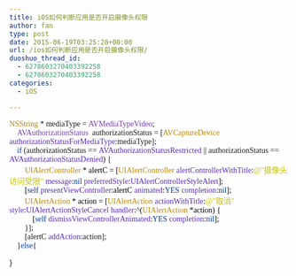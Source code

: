```yaml
---
title: iOS如何判断应用是否开启摄像头权限
author: fan
type: post
date: 2015-06-19T03:25:28+00:00
url: /ios如何判断应用是否开启摄像头权限/
duoshuo_thread_id:
  - 6278603270403392258
  - 6278603270403392258
categories:
  - iOS

---
```

<p style="margin-top: 0px; margin-bottom: 0px; font-family: Menlo;">
  <span style="font-variant-ligatures: no-common-ligatures; color: #b9860a">NSString</span> * mediaType = <span style="font-variant-ligatures: no-common-ligatures; color: #723eae">AVMediaTypeVideo</span>;
</p>

<p style="margin-top: 0px; margin-bottom: 0px; font-family: Menlo;">
  &nbsp; &nbsp; <span style="font-variant-ligatures: no-common-ligatures; color: #723eae">AVAuthorizationStatus</span>&nbsp; authorizationStatus = [<span style="font-variant-ligatures: no-common-ligatures; color: #b9860a">AVCaptureDevice</span> <span style="font-variant-ligatures: no-common-ligatures; color: #572cb3">authorizationStatusForMediaType</span>:mediaType];
</p>

<p style="margin-top: 0px; margin-bottom: 0px; font-family: Menlo;">
  &nbsp; &nbsp; <span style="font-variant-ligatures: no-common-ligatures; color: #063698">if</span> (authorizationStatus == <span style="font-variant-ligatures: no-common-ligatures; color: #572cb3">AVAuthorizationStatusRestricted</span> || authorizationStatus == <span style="font-variant-ligatures: no-common-ligatures; color: #572cb3">AVAuthorizationStatusDenied</span>) {
</p>

<p style="margin-top: 0px; margin-bottom: 0px; font-family: Menlo; color: rgb(87, 44, 179);">
  <span style="font-variant-ligatures: no-common-ligatures; color: #000000">&nbsp; &nbsp; &nbsp; &nbsp; </span><span style="font-variant-ligatures: no-common-ligatures; color: #b9860a">UIAlertController</span><span style="font-variant-ligatures: no-common-ligatures; color: #000000"> * alertC = [</span><span style="font-variant-ligatures: no-common-ligatures; color: #b9860a">UIAlertController</span><span style="font-variant-ligatures: no-common-ligatures; color: #000000"> </span>alertControllerWithTitle<span style="font-variant-ligatures: no-common-ligatures; color: #000000">:</span><span style="font-variant-ligatures: no-common-ligatures; color: #c3c300">@"</span><span style="font-family: &#39;Heiti SC Light&#39;; color: rgb(195, 195, 0);">摄像头访问受限</span><span style="font-variant-ligatures: no-common-ligatures; color: #c3c300">"</span><span style="font-variant-ligatures: no-common-ligatures; color: #000000"> </span>message<span style="font-variant-ligatures: no-common-ligatures; color: #000000">:</span><span style="font-variant-ligatures: no-common-ligatures; color: #063698">nil</span><span style="font-variant-ligatures: no-common-ligatures; color: #000000"> </span>preferredStyle<span style="font-variant-ligatures: no-common-ligatures; color: #000000">:</span>UIAlertControllerStyleAlert<span style="font-variant-ligatures: no-common-ligatures; color: #000000">];</span>
</p>

<p style="margin-top: 0px; margin-bottom: 0px; font-family: Menlo; color: rgb(87, 44, 179);">
  <span style="font-variant-ligatures: no-common-ligatures; color: #000000">&nbsp; &nbsp; &nbsp; &nbsp; [</span><span style="font-variant-ligatures: no-common-ligatures; color: #063698">self</span><span style="font-variant-ligatures: no-common-ligatures; color: #000000"> </span>presentViewController<span style="font-variant-ligatures: no-common-ligatures; color: #000000">:alertC </span>animated<span style="font-variant-ligatures: no-common-ligatures; color: #000000">:</span><span style="font-variant-ligatures: no-common-ligatures; color: #063698">YES</span><span style="font-variant-ligatures: no-common-ligatures; color: #000000"> </span>completion<span style="font-variant-ligatures: no-common-ligatures; color: #000000">:</span><span style="font-variant-ligatures: no-common-ligatures; color: #063698">nil</span><span style="font-variant-ligatures: no-common-ligatures; color: #000000">];</span>
</p>

<p style="margin-top: 0px; margin-bottom: 0px; font-family: Menlo; color: rgb(87, 44, 179);">
  <span style="font-variant-ligatures: no-common-ligatures; color: #000000">&nbsp; &nbsp; &nbsp; &nbsp; </span><span style="font-variant-ligatures: no-common-ligatures; color: #b9860a">UIAlertAction</span><span style="font-variant-ligatures: no-common-ligatures; color: #000000"> * action = [</span><span style="font-variant-ligatures: no-common-ligatures; color: #b9860a">UIAlertAction</span><span style="font-variant-ligatures: no-common-ligatures; color: #000000"> </span>actionWithTitle<span style="font-variant-ligatures: no-common-ligatures; color: #000000">:</span><span style="font-variant-ligatures: no-common-ligatures; color: #c3c300">@"</span><span style="font-family: &#39;Heiti SC Light&#39;; color: rgb(195, 195, 0);">取消</span><span style="font-variant-ligatures: no-common-ligatures; color: #c3c300">"</span><span style="font-variant-ligatures: no-common-ligatures; color: #000000"> </span>style<span style="font-variant-ligatures: no-common-ligatures; color: #000000">:</span>UIAlertActionStyleCancel<span style="font-variant-ligatures: no-common-ligatures; color: #000000"> </span>handler<span style="font-variant-ligatures: no-common-ligatures; color: #000000">:^(</span><span style="font-variant-ligatures: no-common-ligatures; color: #b9860a">UIAlertAction</span><span style="font-variant-ligatures: no-common-ligatures; color: #000000"> *action) {</span>
</p>

<p style="margin-top: 0px; margin-bottom: 0px; font-family: Menlo; color: rgb(87, 44, 179);">
  <span style="font-variant-ligatures: no-common-ligatures; color: #000000">&nbsp; &nbsp; &nbsp; &nbsp; &nbsp; &nbsp; [</span><span style="font-variant-ligatures: no-common-ligatures; color: #063698">self</span><span style="font-variant-ligatures: no-common-ligatures; color: #000000"> </span>dismissViewControllerAnimated<span style="font-variant-ligatures: no-common-ligatures; color: #000000">:</span><span style="font-variant-ligatures: no-common-ligatures; color: #063698">YES</span><span style="font-variant-ligatures: no-common-ligatures; color: #000000"> </span>completion<span style="font-variant-ligatures: no-common-ligatures; color: #000000">:</span><span style="font-variant-ligatures: no-common-ligatures; color: #063698">nil</span><span style="font-variant-ligatures: no-common-ligatures; color: #000000">];</span>
</p>

<p style="margin-top: 0px; margin-bottom: 0px; font-family: Menlo;">
  &nbsp; &nbsp; &nbsp; &nbsp; }];
</p>

<p style="margin-top: 0px; margin-bottom: 0px; font-family: Menlo;">
  &nbsp; &nbsp; &nbsp; &nbsp; [alertC <span style="font-variant-ligatures: no-common-ligatures; color: #572cb3">addAction</span>:action];
</p>

<p style="margin-top: 0px; margin-bottom: 0px; font-family: Menlo;">
  &nbsp; &nbsp; }<span style="font-variant-ligatures: no-common-ligatures; color: #063698">else</span>{
</p>

}